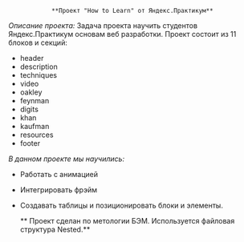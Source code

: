                 **Проект "How to Learn" от Яндекс.Практикум**

_Описание проекта:_ Задача проекта научить студентов Яндекс.Практикум основам веб разработки.
Проект состоит из 11 блоков и секций:

- header
- description
- techniques
- video
- oakley
- feynman
- digits
- khan
- kaufman
- resources
- footer

_В данном проекте мы научились:_

- Работать с анимацией
- Интегрировать фрэйм
- Создавать таблицы и позиционировать блоки и элементы.

  ** Проект сделан по метологии БЭМ. Используется файловая структура Nested.**

